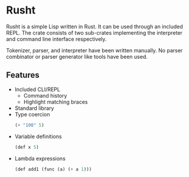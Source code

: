 # Rusht

Rusht is a simple Lisp written in Rust. It can be used through an included REPL. The crate consists of two sub-crates
implementing the interpreter and command line interface respectively.

Tokenizer, parser, and interpreter have been written manually. No parser combinator or parser generator like tools have
been used.

## Features

* Included CLI/REPL
    * Command history
    * Highlight matching braces
* Standard library
* Type coercion
  ```lisp
  (+ "100" 5)
  ```
* Variable definitions
  ```lisp
  (def x 5)
  ```
* Lambda expressions
  ```lisp
  (def add1 (func (a) (+ a 1)))
  ```
  
